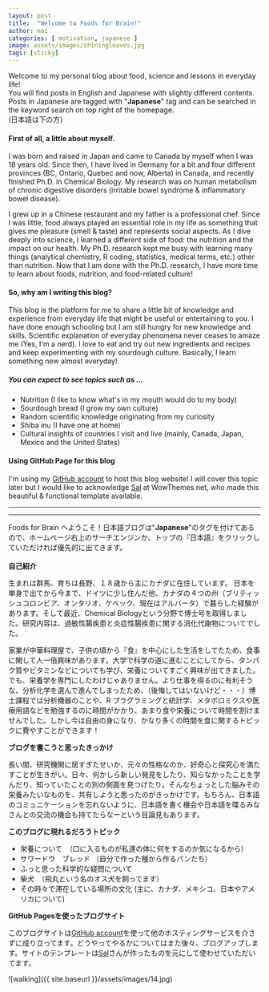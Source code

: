 ```yaml
---
layout: post
title:  "Welcome to Foods for Brain!"
author: mai
categories: [ motivation, japanese ]
image: assets/images/shiningleaves.jpg
tags: [sticky]
---
```


Welcome to my personal blog about food, science and lessons in everyday life! <br/>
You will find posts in English and Japanese with slightly different contents. Posts in Japanese are tagged with "**Japanese**" tag and can be searched in the keyword search on top right of the homepage. <br/>
(日本語は下の方）

#### First of all, a little about myself.

I was born and raised in Japan and came to Canada by myself when I was 18 years old. 
Since then, I have lived in Germany for a bit and four different provinces (BC, Ontario, Quebec and now, Alberta) in Canada, and recently finished Ph.D. in Chemical Biology. My research was on human metabolism of chronic digestive disorders (irritable bowel syndrome & inflammatory bowel disease). 

I grew up in a Chinese restaurant and my father is a professional chef. Since I was little, food always played an essential role in my life as something that gives me pleasure (smell & taste) and represents social aspects. As I dive deeply into science, I learned a different side of food: the nutrition and the impact on our health. My Ph.D. research kept me busy with learning many things (analytical chemistry, R coding, statistics, medical terms, etc.) other than nutrition. Now that I am done with the Ph.D. research, I have more time to learn about foods, nutrition, and food-related culture!

#### So, why am I writing this blog?

This blog is the platform for me to share a little bit of knowledge and experience from everyday life that might be useful or entertaining to you. I have done enough schooling but I am still hungry for new knowledge and skills. Scientific explanation of everyday phenomena never ceases to amaze me (Yes, I'm a nerd). I love to eat and try out new ingredients and recipes and keep experimenting with my sourdough culture. Basically, I learn something new almost everyday! 

##### You can expect to see topics such as ...

- Nutrition (I like to know what's in my mouth would do to my body)
- Sourdough bread (I grow my own culture)
- Random scientific knowledge originating from my curiosity 
- Shiba inu (I have one at home) 
- Cultural insights of countries I visit and live (mainly, Canada, Japan, Mexico and the United States) 


#### Using GitHub Page for this blog

I'm using my [GitHub account] to host this blog website! I will cover this topic later but I would like to acknowledge [Sal] at WowThemes.net, who made this beautiful & functional template available. 


---

---

Foods for Brain へようこそ！日本語ブログは"**Japanese**"のタグを付けてあるので、ホームページ右上のサーチエンジンか、トップの『日本語』をクリックしていただければ優先的に出てきます。<br/>
<br/>
**自己紹介**

生まれは群馬、育ちは長野、１８歳から主にカナダに在住しています。
日本を単身で出てから今まで、ドイツに少し住んだ他、カナダの４つの州（ブリティッシュコロンビア、オンタリオ、ケベック、現在はアルバータ）で暮らした経験があります。そして最近、Chemical Biologyという分野で博士号を取得しました。研究内容は、過敏性腸疾患と炎症性腸疾患に関する消化代謝物についてでした。

家業が中華料理屋で、子供の頃から『食』を中心にした生活をしてたため、食事に関して人一倍興味があります。大学で科学の道に進むことにしてから、タンパク質やビタミンなどについても学び、栄養についてすごく興味が出てきました。でも、栄養学を専門にしたわけじゃありません。より仕事を得るのに有利そうな、分析化学を選んで進んでしまったため、（後悔してはいないけど・・・）博士課程では分析機器のことや、R プラグラミングと統計学、メタボロミクスや医療用語などを勉強するのに時間がかかり、あまり食や栄養について時間を割けませんでした。しかし今は自由の身になり、かなり多くの時間を食に関するトピックに費やすことができます！

**ブログを書こうと思ったきっかけ**

長い間、研究機関に居すぎたせいか、元々の性格なのか、好奇心と探究心を満たすことが生きがい。日々、何かしら新しい発見をしたり、知らなかったことを学んだり、知っていたことの別の側面を見つけたり。そんなちょっとした脳みその栄養みたいなものを、共有しようと思ったのがきっかけです。もちろん、日本語のコミュニケーションを忘れないように、日本語を書く機会や日本語を喋るみなさんとの交流の機会も持てたらなーという目論見もあります。

**このブログに現れるだろうトピック**

- 栄養について　（口に入るものが私達の体に何をするのか気になるから）
- サワードウ　ブレッド （自分で作った種から作るパンたち）
- ふっと思った科学的な疑問について
- 柴犬　（飛丸という名のオス犬を飼ってます）
- その時々で滞在している場所の文化 (主に、カナダ、メキシコ、日本やアメリカについて) 


**GitHub Pagesを使ったブログサイト**

このブログサイトは[GitHub account]を使って他のホスティングサービスを介さずに成り立ってます。どうやってやるかについてはまた後々、ブログアップします。サイトのテンプレートは[Sal]さんが作ったものを元にして使わせていただいてます。


![walking]({{ site.baseurl }}/assets/images/14.jpg)

[GitHub account]:https://github.com/maiyama/foods-for-brain
[Sal]:https://github.com/wowthemesnet/mundana-theme-jekyll


